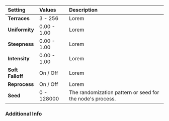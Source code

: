 | Setting          | Values          | Description |
| :--------------- | :-------------- | :---------- |
| **Terraces**     | 3 - 256         | Lorem |
| **Uniformity**   | 0.00 - 1.00     | Lorem |
| **Steepness**    | 0.00 - 1.00     | Lorem |
| **Intensity**    | 0.00 - 1.00     | Lorem |
| **Soft Falloff** | On / Off | Lorem |
| **Reprocess**    | On / Off | Lorem |
| **Seed**         | 0 - 128000      | The randomization pattern or seed for the node's process. |

### Additional Info

